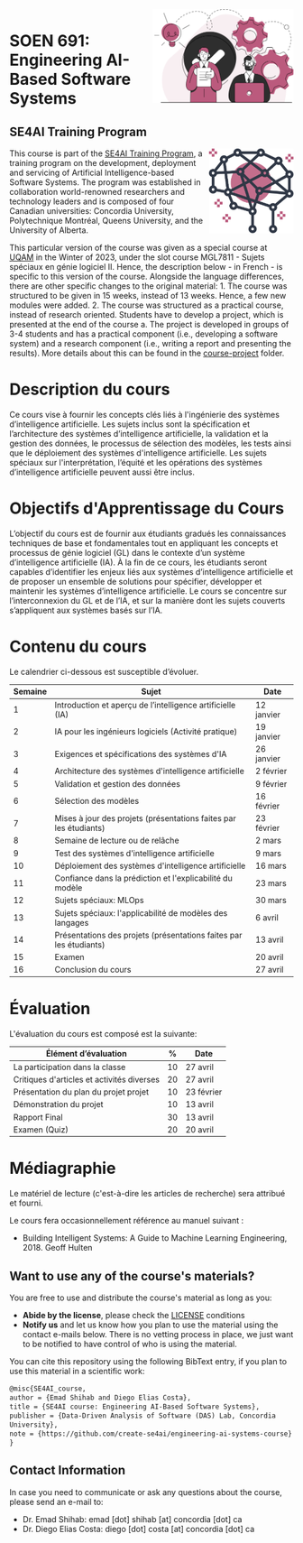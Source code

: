<img style="float: right;" src="images/component_engineering.svg" alt="EngineeringAISystems" width="250"/>

# SOEN 691: Engineering AI-Based Software Systems

## SE4AI Training Program

<img style="float:right;" align="right" src="images/logo.svg" alt="SE4AI" width="150"/> 

This course is part of the [SE4AI Training Program](https://www.se4ai.org/), a training program on the development, deployment and servicing of Artificial Intelligence-based Software Systems. The program was established in collaboration world-renowned researchers and technology leaders and is composed of four Canadian universities: Concordia University, Polytechnique Montréal, Queens University, and the University of Alberta.  

This particular version of the course was given as a special course at [UQAM](www.uqam.ca) in the Winter of 2023, under the slot course MGL7811 - Sujets spéciaux en génie logiciel II.
Hence, the description below - in French - is specific to this version of the course.
Alongside the language differences, there are other specific changes to the original material: 
    1. The course was structured to be given in 15 weeks, instead of 13 weeks. Hence, a few new modules were added.
    2. The course was structured as a practical course, instead of research oriented. Students have to develop a project, which is presented at the end of the course
        a. The project is developed in groups of 3-4 students and has a practical component (i.e., developing a software system) and a research component (i.e., writing a report and presenting the results). More details about this can be found in the [course-project](./course-project) folder.



# Description du cours

Ce cours vise à fournir les concepts clés liés à l'ingénierie des systèmes d’intelligence artificielle. Les sujets inclus sont la spécification et l’architecture des systèmes d’intelligence artificielle, la validation et la gestion des données, le processus de sélection des modèles, les tests ainsi que le déploiement des systèmes d'intelligence artificielle. Les sujets spéciaux sur l'interprétation, l’équité et les opérations des systèmes d’intelligence artificielle peuvent aussi être inclus.

# Objectifs d'Apprentissage du Cours

L’objectif du cours est de fournir aux étudiants gradués les connaissances techniques de base et fondamentales tout en appliquant les concepts et processus de génie logiciel (GL) dans le contexte d’un système d’intelligence artificielle (IA). À la fin de ce cours, les étudiants seront capables d’identifier les enjeux liés aux systèmes d’intelligence artificielle et de proposer un ensemble de solutions pour spécifier, développer et maintenir les systèmes d’intelligence artificielle. Le cours se concentre sur l’interconnexion du GL et de l’IA, et sur la manière dont les sujets couverts s’appliquent aux systèmes basés sur l’IA.

# Contenu du cours

Le calendrier ci-dessous est susceptible d’évoluer.

| Semaine | Sujet | Date |
| ------- | ----- | ---- |
| 1		    | Introduction et aperçu de l’intelligence artificielle (IA) | 12 janvier |
| 2	      |	IA pour les ingénieurs logiciels (Activité pratique)      | 19 janvier |
| 3		    | Exigences et spécifications des systèmes d'IA               | 26 janvier |
| 4       | Architecture des systèmes d'intelligence artificielle       | 2 février |
| 5	      |	Validation et gestion des données | 9 février |
| 6	      | Sélection des modèles         | 16 février |
| 7     	| Mises à jour des projets (présentations faites par les étudiants) | 23 février |
| 8       | Semaine de lecture ou de relâche | 2 mars |
| 9       | Test des systèmes d'intelligence artificielle  | 9 mars |
| 10      | Déploiement des systèmes d'intelligence artificielle | 16 mars |
| 11      |	Confiance dans la prédiction et l'explicabilité du modèle | 23 mars |
| 12		  | Sujets spéciaux: MLOps | 30 mars |
| 13		  | Sujets spéciaux: l'applicabilité de modèles des langages | 6 avril |
| 14		  | Présentations des projets (présentations faites par les étudiants) | 13 avril |
| 15      |	Examen | 20 avril |
| 16		  | Conclusion du cours | 27 avril |

# Évaluation

L'évaluation du cours est composé est la suivante:

| Élément d’évaluation			| %  | Date |
| ------------------------- | -- | ---- |
| La participation dans la classe	|	10 | 27 avril  |
| Critiques d'articles et activités diverses | 20 | 27 avril  |
| Présentation du plan du projet projet	|	10 | 23 février |
| Démonstration du projet |	10 | 13 avril |
| Rapport Final  |	30 | 13 avril |
| Examen (Quiz)					| 20 | 20 avril |

# Médiagraphie

Le matériel de lecture (c'est-à-dire les articles de recherche) sera attribué et fourni.

Le cours fera occasionnellement référence au manuel suivant :
- Building Intelligent Systems: A Guide to Machine Learning Engineering, 2018. Geoff Hulten


## Want to use any of the course's materials?

You are free to use and distribute the course's material as long as you:
- **Abide by the license**, please check the [LICENSE](LICENSING.md) conditions
- **Notify us** and let us know how you plan to use the material using the contact e-mails below. There is no vetting process in place, we just want to be notified to have control of who is using the material. 

You can cite this repository using the following BibText entry, if you plan to use this material in a scientific work:
```
@misc{SE4AI_course,
author = {Emad Shihab and Diego Elias Costa},
title = {SE4AI course: Engineering AI-Based Software Systems},
publisher = {Data-Driven Analysis of Software (DAS) Lab, Concordia University},
note = {https://github.com/create-se4ai/engineering-ai-systems-course}
}
```



## Contact Information

In case you need to communicate or ask any questions about the course, please send an e-mail to:
- Dr. Emad Shihab: emad [dot] shihab [at] concordia [dot] ca
- Dr. Diego Elias Costa: diego [dot] costa [at] concordia [dot] ca 



